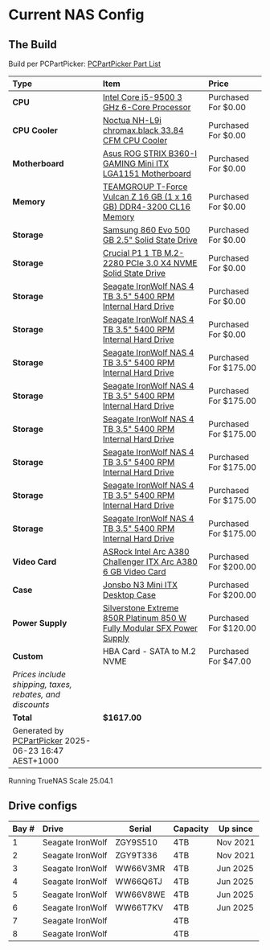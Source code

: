 # Current NAS Config

## The Build

Build per PCPartPicker:
[PCPartPicker Part List](https://au.pcpartpicker.com/list/8383np)

| Type                                                                             | Item                                                                                                                                                                                                      | Price                 |
| :------------------------------------------------------------------------------- | :-------------------------------------------------------------------------------------------------------------------------------------------------------------------------------------------------------- | :-------------------- |
| **CPU**                                                                          | [Intel Core i5-9500 3 GHz 6-Core Processor](https://au.pcpartpicker.com/product/rD4BD3/intel-core-i5-9500-3-ghz-6-core-processor-bx80684i59500)                                                           | Purchased For $0.00   |
| **CPU Cooler**                                                                   | [Noctua NH-L9i chromax.black 33.84 CFM CPU Cooler](https://au.pcpartpicker.com/product/vbLwrH/noctua-nh-l9i-chromaxblack-3384-cfm-cpu-cooler-nh-l9i-chromaxblack)                                         | Purchased For $0.00   |
| **Motherboard**                                                                  | [Asus ROG STRIX B360-I GAMING Mini ITX LGA1151 Motherboard](https://au.pcpartpicker.com/product/44BTwP/asus-rog-strix-b360-i-gaming-mini-itx-lga1151-motherboard-strix-b360-i-gaming)                     | Purchased For $0.00   |
| **Memory**                                                                       | [TEAMGROUP T-Force Vulcan Z 16 GB (1 x 16 GB) DDR4-3200 CL16 Memory](https://au.pcpartpicker.com/product/CxDJ7P/team-t-force-vulcan-z-16-gb-1-x-16-gb-ddr4-3200-memory-tlzrd416g3200hc16c01)              | Purchased For $0.00   |
| **Storage**                                                                      | [Samsung 860 Evo 500 GB 2.5" Solid State Drive](https://au.pcpartpicker.com/product/6yKcCJ/samsung-860-evo-500gb-25-solid-state-drive-mz-76e500bam)                                                       | Purchased For $0.00   |
| **Storage**                                                                      | [Crucial P1 1 TB M.2-2280 PCIe 3.0 X4 NVME Solid State Drive](https://au.pcpartpicker.com/product/pxKcCJ/crucial-p1-1tb-m2-2280-solid-state-drive-ct1000p1ssd8)                                           | Purchased For $0.00   |
| **Storage**                                                                      | [Seagate IronWolf NAS 4 TB 3.5" 5400 RPM Internal Hard Drive](https://au.pcpartpicker.com/product/6FQcCJ/seagate-ironwolf-nas-4-tb-35-5400-rpm-internal-hard-drive-st4000vn006)                           | Purchased For $0.00   |
| **Storage**                                                                      | [Seagate IronWolf NAS 4 TB 3.5" 5400 RPM Internal Hard Drive](https://au.pcpartpicker.com/product/6FQcCJ/seagate-ironwolf-nas-4-tb-35-5400-rpm-internal-hard-drive-st4000vn006)                           | Purchased For $0.00   |
| **Storage**                                                                      | [Seagate IronWolf NAS 4 TB 3.5" 5400 RPM Internal Hard Drive](https://au.pcpartpicker.com/product/6FQcCJ/seagate-ironwolf-nas-4-tb-35-5400-rpm-internal-hard-drive-st4000vn006)                           | Purchased For $175.00 |
| **Storage**                                                                      | [Seagate IronWolf NAS 4 TB 3.5" 5400 RPM Internal Hard Drive](https://au.pcpartpicker.com/product/6FQcCJ/seagate-ironwolf-nas-4-tb-35-5400-rpm-internal-hard-drive-st4000vn006)                           | Purchased For $175.00 |
| **Storage**                                                                      | [Seagate IronWolf NAS 4 TB 3.5" 5400 RPM Internal Hard Drive](https://au.pcpartpicker.com/product/6FQcCJ/seagate-ironwolf-nas-4-tb-35-5400-rpm-internal-hard-drive-st4000vn006)                           | Purchased For $175.00 |
| **Storage**                                                                      | [Seagate IronWolf NAS 4 TB 3.5" 5400 RPM Internal Hard Drive](https://au.pcpartpicker.com/product/6FQcCJ/seagate-ironwolf-nas-4-tb-35-5400-rpm-internal-hard-drive-st4000vn006)                           | Purchased For $175.00 |
| **Storage**                                                                      | [Seagate IronWolf NAS 4 TB 3.5" 5400 RPM Internal Hard Drive](https://au.pcpartpicker.com/product/6FQcCJ/seagate-ironwolf-nas-4-tb-35-5400-rpm-internal-hard-drive-st4000vn006)                           | Purchased For $175.00 |
| **Storage**                                                                      | [Seagate IronWolf NAS 4 TB 3.5" 5400 RPM Internal Hard Drive](https://au.pcpartpicker.com/product/6FQcCJ/seagate-ironwolf-nas-4-tb-35-5400-rpm-internal-hard-drive-st4000vn006)                           | Purchased For $175.00 |
| **Video Card**                                                                   | [ASRock Intel Arc A380 Challenger ITX Arc A380 6 GB Video Card](https://au.pcpartpicker.com/product/6zqPxr/asrock-intel-arc-a380-challenger-itx-arc-a380-6-gb-video-card-a380-cli-6go)                    | Purchased For $200.00 |
| **Case**                                                                         | [Jonsbo N3 Mini ITX Desktop Case](https://au.pcpartpicker.com/product/Rf26Mp/jonsbo-n3-mini-itx-desktop-case-n3)                                                                                          | Purchased For $200.00 |
| **Power Supply**                                                                 | [Silverstone Extreme 850R Platinum 850 W Fully Modular SFX Power Supply](https://au.pcpartpicker.com/product/rYPQzy/silverstone-extreme-850r-platinum-850-w-fully-modular-sfx-power-supply-sst-ex850r-pm) | Purchased For $120.00 |
| **Custom**                                                                       | HBA Card - SATA to M.2 NVME                                                                                                                                                                               | Purchased For $47.00  |
| _Prices include shipping, taxes, rebates, and discounts_                         |
| **Total**                                                                        | **$1617.00**                                                                                                                                                                                              |
| Generated by [PCPartPicker](https://pcpartpicker.com) 2025-06-23 16:47 AEST+1000 |

Running TrueNAS Scale 25.04.1

## Drive configs

| Bay # | Drive            | Serial   | Capacity | Up since |
| :---- | :--------------- | -------- | -------- | -------- |
| 1     | Seagate IronWolf | ZGY9S510 | 4TB      | Nov 2021 |
| 2     | Seagate IronWolf | ZGY9T336 | 4TB      | Nov 2021 |
| 3     | Seagate IronWolf | WW66V3MR | 4TB      | Jun 2025 |
| 4     | Seagate IronWolf | WW66Q6TJ | 4TB      | Jun 2025 |
| 5     | Seagate IronWolf | WW66V8WE | 4TB      | Jun 2025 |
| 6     | Seagate IronWolf | WW66T7KV | 4TB      | Jun 2025 |
| 7     | Seagate IronWolf |          | 4TB      |          |
| 8     | Seagate IronWolf |          | 4TB      |          |
